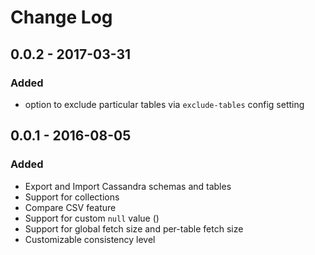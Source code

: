 # Change Log

## 0.0.2 - 2017-03-31
### Added
- option to exclude particular tables via `exclude-tables` config setting 

## 0.0.1 - 2016-08-05
### Added
- Export and Import Cassandra schemas and tables
- Support for collections
- Compare CSV feature
- Support for custom `null` value ()
- Support for global fetch size and per-table fetch size
- Customizable consistency level
